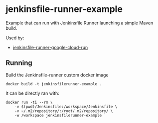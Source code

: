 # jenkinsfile-runner-example

Example that can run with Jenkinsfile Runner launching a simple Maven build.

Used by:

* [jenkinsfile-runner-google-cloud-run](https://github.com/carlossg/jenkinsfile-runner-google-cloud-run)

## Running

Build the Jenkinsfile-runner custom docker image

```
docker build -t jenkinsfilerunner-example .
```

It can be directly ran with:

```
docker run -ti --rm \
    -v $(pwd)/Jenkinsfile:/workspace/Jenkinsfile \
    -v ~/.m2/repository/:/root/.m2/repository/ \
    -w /workspace jenkinsfilerunner-example
```
